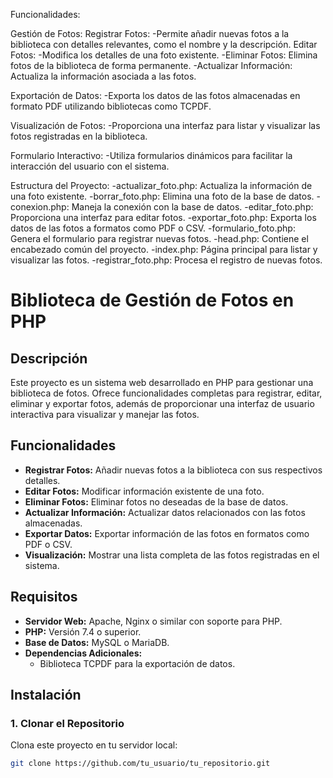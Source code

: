 Funcionalidades:

Gestión de Fotos:
Registrar Fotos:
-Permite añadir nuevas fotos a la biblioteca con detalles relevantes, como el nombre y la descripción.
Editar Fotos:
-Modifica los detalles de una foto existente.
-Eliminar Fotos:
Elimina fotos de la biblioteca de forma permanente.
-Actualizar Información:
Actualiza la información asociada a las fotos.

Exportación de Datos:
-Exporta los datos de las fotos almacenadas en formato PDF utilizando bibliotecas como TCPDF.

Visualización de Fotos:
-Proporciona una interfaz para listar y visualizar las fotos registradas en la biblioteca.

Formulario Interactivo:
-Utiliza formularios dinámicos para facilitar la interacción del usuario con el sistema.

Estructura del Proyecto:
-actualizar_foto.php: Actualiza la información de una foto existente.
-borrar_foto.php: Elimina una foto de la base de datos.
-conexion.php: Maneja la conexión con la base de datos.
-editar_foto.php: Proporciona una interfaz para editar fotos.
-exportar_foto.php: Exporta los datos de las fotos a formatos como PDF o CSV.
-formulario_foto.php: Genera el formulario para registrar nuevas fotos.
-head.php: Contiene el encabezado común del proyecto.
-index.php: Página principal para listar y visualizar las fotos.
-registrar_foto.php: Procesa el registro de nuevas fotos.

# Biblioteca de Gestión de Fotos en PHP

## Descripción
Este proyecto es un sistema web desarrollado en PHP para gestionar una biblioteca de fotos.
Ofrece funcionalidades completas para registrar, editar, eliminar y exportar fotos, además de proporcionar una interfaz de usuario interactiva para visualizar y manejar las fotos.

## Funcionalidades
- **Registrar Fotos:** Añadir nuevas fotos a la biblioteca con sus respectivos detalles.
- **Editar Fotos:** Modificar información existente de una foto.
- **Eliminar Fotos:** Eliminar fotos no deseadas de la base de datos.
- **Actualizar Información:** Actualizar datos relacionados con las fotos almacenadas.
- **Exportar Datos:** Exportar información de las fotos en formatos como PDF o CSV.
- **Visualización:** Mostrar una lista completa de las fotos registradas en el sistema.

## Requisitos
- **Servidor Web:** Apache, Nginx o similar con soporte para PHP.
- **PHP:** Versión 7.4 o superior.
- **Base de Datos:** MySQL o MariaDB.
- **Dependencias Adicionales:**
  - Biblioteca TCPDF para la exportación de datos.

## Instalación

### **1. Clonar el Repositorio**
Clona este proyecto en tu servidor local:
```bash
git clone https://github.com/tu_usuario/tu_repositorio.git
